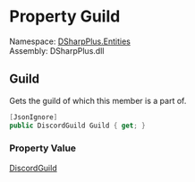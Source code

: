 # Property Guild

Namespace: [DSharpPlus.Entities](DSharpPlus.Entities.md)  
Assembly: DSharpPlus.dll

## <a id="DSharpPlus_Entities_DiscordMember_Guild"></a>Guild

Gets the guild of which this member is a part of.

```csharp
[JsonIgnore]
public DiscordGuild Guild { get; }
```

### Property Value

[DiscordGuild](DSharpPlus.Entities.DiscordGuild.md)

